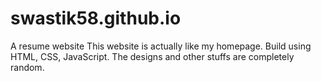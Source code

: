 # swastik58.github.io
A resume website
This website is actually like my homepage.
Build using HTML, CSS, JavaScript.
The designs and other stuffs are completely random. 
